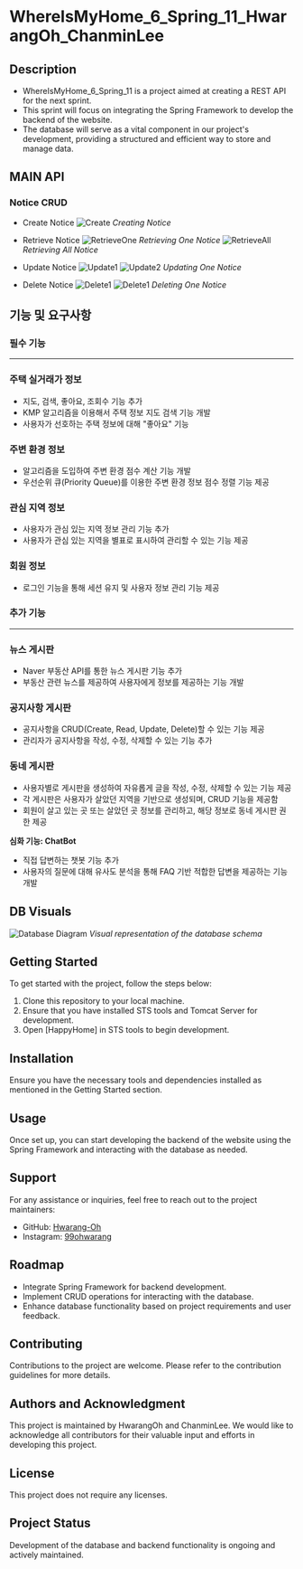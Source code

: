 # WhereIsMyHome_6_Spring_11_HwarangOh_ChanminLee

## Description

- WhereIsMyHome_6_Spring_11 is a project aimed at creating a REST API for the next sprint.
- This sprint will focus on integrating the Spring Framework to develop the backend of the website.
- The database will serve as a vital component in our project's development, providing a structured and efficient way to store and manage data.

## MAIN API
### Notice CRUD

- Create Notice
  ![Create](API_Info/Notice_Create.png)
  _Creating Notice_

- Retrieve Notice
  ![RetrieveOne](API_Info/Notice_RetrieveOne.png)
   _Retrieving One Notice_
  ![RetrieveAll](API_Info/Notice_RetrieveAll.png)
  _Retrieving All Notice_

- Update Notice
  ![Update1](API_Info/Notice_Update1.png)
  ![Update2](API_Info/Notice_Update2.png)
  _Updating One Notice_

- Delete Notice
  ![Delete1](API_Info/Notice_Delete1.png)
  ![Delete1](API_Info/Notice_Delete1.png)
  _Deleting One Notice_

## 기능 및 요구사항

### 필수 기능

---

### 주택 실거래가 정보

- 지도, 검색, 좋아요, 조회수 기능 추가
- KMP 알고리즘을 이용해서 주택 정보 지도 검색 기능 개발
- 사용자가 선호하는 주택 정보에 대해 "좋아요" 기능

### 주변 환경 정보

- 알고리즘을 도입하여 주변 환경 점수 계산 기능 개발
- 우선순위 큐(Priority Queue)를 이용한 주변 환경 정보 점수 정렬 기능 제공

### 관심 지역 정보

- 사용자가 관심 있는 지역 정보 관리 기능 추가
- 사용자가 관심 있는 지역을 별표로 표시하여 관리할 수 있는 기능 제공

### 회원 정보

- 로그인 기능을 통해 세션 유지 및 사용자 정보 관리 기능 제공

### 추가 기능

---

### 뉴스 게시판

- Naver 부동산 API를 통한 뉴스 게시판 기능 추가
- 부동산 관련 뉴스를 제공하여 사용자에게 정보를 제공하는 기능 개발

### 공지사항 게시판

- 공지사항을 CRUD(Create, Read, Update, Delete)할 수 있는 기능 제공
- 관리자가 공지사항을 작성, 수정, 삭제할 수 있는 기능 추가

### 동네 게시판

- 사용자별로 게시판을 생성하여 자유롭게 글을 작성, 수정, 삭제할 수 있는 기능 제공
- 각 게시판은 사용자가 살았던 지역을 기반으로 생성되며, CRUD 기능을 제공함
- 회원이 살고 있는 곳 또는 살았던 곳 정보를 관리하고, 해당 정보로 동네 게시판 권한 제공

**심화 기능: ChatBot**

- 직접 답변하는 챗봇 기능 추가
- 사용자의 질문에 대해 유사도 분석을 통해 FAQ 기반 적합한 답변을 제공하는 기능 개발

## DB Visuals

![Database Diagram](DB_resources/HoshinoHome.png)
_Visual representation of the database schema_

## Getting Started

To get started with the project, follow the steps below:

1. Clone this repository to your local machine.
2. Ensure that you have installed STS tools and Tomcat Server for development.
3. Open [HappyHome] in STS tools to begin development.

## Installation

Ensure you have the necessary tools and dependencies installed as mentioned in the Getting Started section.

## Usage

Once set up, you can start developing the backend of the website using the Spring Framework and interacting with the database as needed.

## Support

For any assistance or inquiries, feel free to reach out to the project maintainers:

- GitHub: [Hwarang-Oh](https://github.com/Hwarang-Oh)
- Instagram: [99ohwarang](https://www.instagram.com/99ohwarang/)

## Roadmap

- Integrate Spring Framework for backend development.
- Implement CRUD operations for interacting with the database.
- Enhance database functionality based on project requirements and user feedback.

## Contributing

Contributions to the project are welcome. Please refer to the contribution guidelines for more details.

## Authors and Acknowledgment

This project is maintained by HwarangOh and ChanminLee. We would like to acknowledge all contributors for their valuable input and efforts in developing this project.

## License

This project does not require any licenses.

## Project Status

Development of the database and backend functionality is ongoing and actively maintained.
